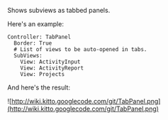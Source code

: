 Shows subviews as tabbed panels.

Here's an example:

```
Controller: TabPanel
  Border: True
  # List of views to be auto-opened in tabs.
  SubViews:
    View: ActivityInput
    View: ActivityReport
    View: Projects
```

And here's the result:

![http://wiki.kitto.googlecode.com/git/TabPanel.png](http://wiki.kitto.googlecode.com/git/TabPanel.png)